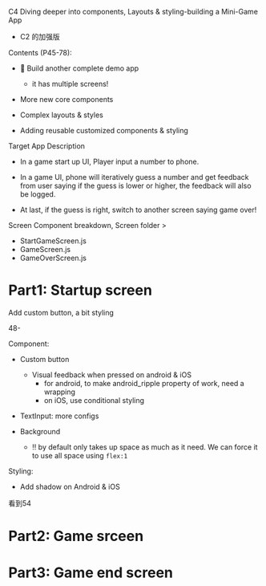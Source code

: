 C4 Diving deeper into components, Layouts & styling-building a Mini-Game App

+ C2 的加强版



Contents (P45-78):

+ :gem: Build another complete demo app
  + it has multiple screens!

+ More new core components
+ Complex layouts & styles
+ Adding reusable customized components & styling





Target App Description

+ In a game start up UI, Player input a number to phone. 

+ In a game UI, phone will iteratively guess a number and get feedback from user saying if the guess is lower or higher, the feedback will also be logged. 

+ At last, if the guess is right, switch to another screen saying game over! 





Screen Component breakdown, Screen folder > 

+ StartGameScreen.js
+ GameScreen.js
+ GameOverScreen.js



# Part1: Startup screen

Add custom button, a bit styling

48-

Component:

+ Custom button
  + Visual feedback when pressed on android & iOS
    + for android, to make android_ripple property of <Pressable> work, need a <View> wrapping <Pressable>
    + on iOS, use conditional styling

+ TextInput: more configs
+ Background 
  + :bangbang: <View> by default only takes up space as much as it need. We can force it to use all space using `flex:1`

Styling:  

+ Add shadow on Android & iOS





看到54



# Part2: Game srceen





# Part3: Game end screen
